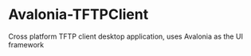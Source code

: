 # Avalonia-TFTPClient
Cross platform TFTP client desktop application, uses Avalonia as the UI framework
